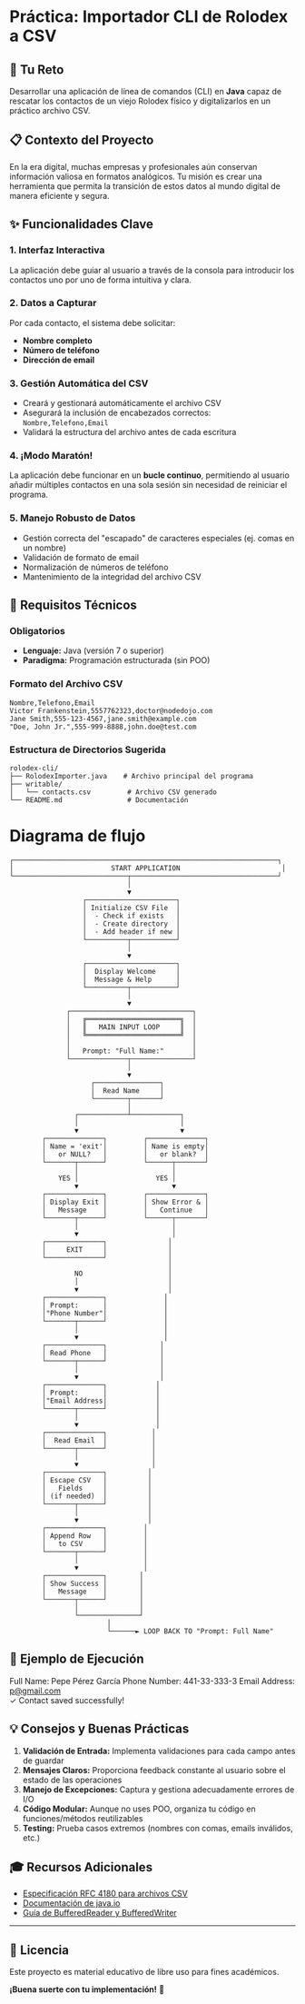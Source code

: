 # **Práctica: Importador CLI de Rolodex a CSV**

## **🎯 Tu Reto**

Desarrollar una aplicación de línea de comandos (CLI) en **Java** capaz de rescatar los contactos de un viejo Rolodex físico y digitalizarlos en un práctico archivo CSV.

## **📋 Contexto del Proyecto**

En la era digital, muchas empresas y profesionales aún conservan información valiosa en formatos analógicos. Tu misión es crear una herramienta que permita la transición de estos datos al mundo digital de manera eficiente y segura.

## **✨ Funcionalidades Clave**

### **1. Interfaz Interactiva**
La aplicación debe guiar al usuario a través de la consola para introducir los contactos uno por uno de forma intuitiva y clara.

### **2. Datos a Capturar**
Por cada contacto, el sistema debe solicitar:
- **Nombre completo**
- **Número de teléfono**
- **Dirección de email**

### **3. Gestión Automática del CSV**
- Creará y gestionará automáticamente el archivo CSV
- Asegurará la inclusión de encabezados correctos: `Nombre,Telefono,Email`
- Validará la estructura del archivo antes de cada escritura

### **4. ¡Modo Maratón!**
La aplicación debe funcionar en un **bucle continuo**, permitiendo al usuario añadir múltiples contactos en una sola sesión sin necesidad de reiniciar el programa.

### **5. Manejo Robusto de Datos**
- Gestión correcta del "escapado" de caracteres especiales (ej. comas en un nombre)
- Validación de formato de email
- Normalización de números de teléfono
- Mantenimiento de la integridad del archivo CSV

## **🔧 Requisitos Técnicos**

### **Obligatorios**
- **Lenguaje:** Java (versión 7 o superior)
- **Paradigma:** Programación estructurada (sin POO)

### **Formato del Archivo CSV**
```csv
Nombre,Telefono,Email
Victor Frankenstein,5557762323,doctor@nodedojo.com
Jane Smith,555-123-4567,jane.smith@example.com
"Doe, John Jr.",555-999-8888,john.doe@test.com
```

### **Estructura de Directorios Sugerida**
```
rolodex-cli/
├── RolodexImporter.java    # Archivo principal del programa
├── writable/
│   └── contacts.csv         # Archivo CSV generado
└── README.md                # Documentación
```

# Diagrama de flujo

```
┌─────────────────────────────────────────────────────────────────┐
│                        START APPLICATION                         │
└────────────────────────────┬────────────────────────────────────┘
                             │
                             ▼
                  ┌──────────────────────┐
                  │ Initialize CSV File  │
                  │  - Check if exists   │
                  │  - Create directory  │
                  │  - Add header if new │
                  └──────────┬───────────┘
                             │
                             ▼
                  ┌──────────────────────┐
                  │  Display Welcome     │
                  │  Message & Help      │
                  └──────────┬───────────┘
                             │
                             ▼
              ┌──────────────────────────────┐
              │   ╔═══════════════════════╗  │
              │   ║   MAIN INPUT LOOP     ║  │
              │   ╚═══════════════════════╝  │
              │                              │
              │   Prompt: "Full Name:"       │
              └──────────────┬───────────────┘
                             │
                             ▼
                    ┌────────────────┐
                    │  Read Name     │
                    └────────┬───────┘
                             │
                ┌────────────┴────────────┐
                │                         │
                ▼                         ▼
        ┌──────────────┐         ┌──────────────┐
        │ Name = 'exit'│         │ Name is empty│
        │   or NULL?   │         │   or blank?  │
        └───────┬──────┘         └──────┬───────┘
                │                       │
            YES │                   YES │
                ▼                       ▼
        ┌──────────────┐         ┌──────────────┐
        │ Display Exit │         │ Show Error & │
        │   Message    │         │   Continue   │
        └───────┬──────┘         └──────┬───────┘
                │                       │
                ▼                       │
        ┌──────────────┐               │
        │     EXIT     │               │
        └──────────────┘               │
                                       │
                NO                     │
                │                      │
                ▼                      │
        ┌──────────────┐              │
        │ Prompt:      │              │
        │"Phone Number"│              │
        └───────┬──────┘              │
                │                     │
                ▼                     │
        ┌──────────────┐             │
        │ Read Phone   │             │
        └───────┬──────┘             │
                │                    │
                ▼                    │
        ┌──────────────┐            │
        │ Prompt:      │            │
        │"Email Address│            │
        └───────┬──────┘            │
                │                   │
                ▼                   │
        ┌──────────────┐           │
        │  Read Email  │           │
        └───────┬──────┘           │
                │                  │
                ▼                  │
        ┌──────────────┐          │
        │ Escape CSV   │          │
        │   Fields     │          │
        │ (if needed)  │          │
        └───────┬──────┘          │
                │                 │
                ▼                 │
        ┌──────────────┐         │
        │ Append Row   │         │
        │   to CSV     │         │
        └───────┬──────┘         │
                │                │
                ▼                │
        ┌──────────────┐        │
        │ Show Success │        │
        │   Message    │        │
        └───────┬──────┘        │
                │               │
                └───────────────┘
                        │
                        └──────► LOOP BACK TO "Prompt: Full Name"

```

## **🚀 Ejemplo de Ejecución**

Full Name: Pepe Pérez García
Phone Number: 441-33-333-3
Email Address: p@gmail.com                
✓ Contact saved successfully!

## **💡 Consejos y Buenas Prácticas**

1. **Validación de Entrada:** Implementa validaciones para cada campo antes de guardar
2. **Mensajes Claros:** Proporciona feedback constante al usuario sobre el estado de las operaciones
3. **Manejo de Excepciones:** Captura y gestiona adecuadamente errores de I/O
4. **Código Modular:** Aunque no uses POO, organiza tu código en funciones/métodos reutilizables
5. **Testing:** Prueba casos extremos (nombres con comas, emails inválidos, etc.)

## **🎓 Recursos Adicionales**

- [Especificación RFC 4180 para archivos CSV](https://tools.ietf.org/html/rfc4180)
- [Documentación de java.io](https://docs.oracle.com/javase/8/docs/api/java/io/package-summary.html)
- [Guía de BufferedReader y BufferedWriter](https://docs.oracle.com/javase/tutorial/essential/io/)

---

## **📄 Licencia**

Este proyecto es material educativo de libre uso para fines académicos.

**¡Buena suerte con tu implementación!** 🚀
